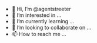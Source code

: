 - 👋 Hi, I’m @agentstreeter
- 👀 I’m interested in ...
- 🌱 I’m currently learning ...
- 💞️ I’m looking to collaborate on ...
- 📫 How to reach me ...

<!---
agentstreeter/agentstreeter is a ✨ special ✨ repository because its `README.md` (this file) appears on your GitHub profile.
You can click the Preview link to take a look at your changes.
--->
